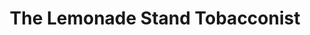 ---
title: "The Lemonade Stand Tobacconist"
url: /merritt/the-lemonade-stand-tobacconist/
shop: Tabak
---